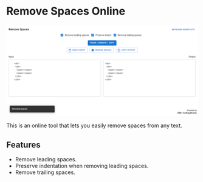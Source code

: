 # Remove Spaces Online

![A screenshot of the Remove Spaces Tool](media/screenshot.png)

This is an online tool that lets you easily remove spaces from any text.

## Features

- Remove leading spaces.
- Preserve indentation when removing leading spaces.
- Remove trailing spaces.
